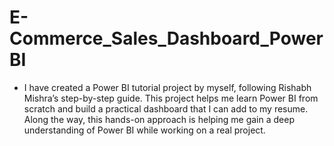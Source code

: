 # E-Commerce_Sales_Dashboard_PowerBI

- I have created a Power BI tutorial project by myself, following Rishabh Mishra’s step-by-step guide. This project helps me learn Power BI from scratch and build a practical       dashboard that I can add to my resume. Along the way, this hands-on approach is helping me gain a deep understanding of Power BI while working on a real project.
